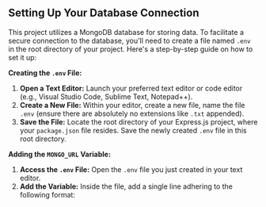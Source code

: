 ## Setting Up Your Database Connection

This project utilizes a MongoDB database for storing data. To facilitate a secure connection to the database, you'll need to create a file named `.env` in the root directory of your project. Here's a step-by-step guide on how to set it up:

**Creating the `.env` File:**

1. **Open a Text Editor:** Launch your preferred text editor or code editor (e.g., Visual Studio Code, Sublime Text, Notepad++).
2. **Create a New File:** Within your editor, create a new file, name the file `.env` (ensure there are absolutely no extensions like `.txt` appended).
4. **Save the File:** Locate the root directory of your Express.js project, where your `package.json` file resides. Save the newly created `.env` file in this root directory.

**Adding the `MONGO_URL` Variable:**

1. **Access the `.env` File:** Open the `.env` file you just created in your text editor.
2. **Add the Variable:** Inside the file, add a single line adhering to the following format:

